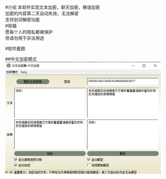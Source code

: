 #介绍
本软件实现文本加密，聊天加密，佛语加密  
加密的内容第二天自动失效，无法解密  
支持划词解密功能  
#祝福   
愿每个人的隐私都被保护  
但请勿用于非法用途  

#软件截图   

##中文加密模式  
![](https://raw.githubusercontent.com/futureforno/encrypt-/main/pics/20221108165232.png)

 
